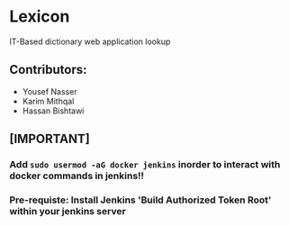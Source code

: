 # Lexicon
IT-Based dictionary web application lookup
## Contributors:

- Yousef Nasser
- Karim Mithqal
- Hassan Bishtawi

## [IMPORTANT]

### Add ```sudo usermod -aG docker jenkins``` inorder to interact with docker commands in jenkins!!

### Pre-requiste: Install Jenkins 'Build Authorized Token Root' within your jenkins server 
